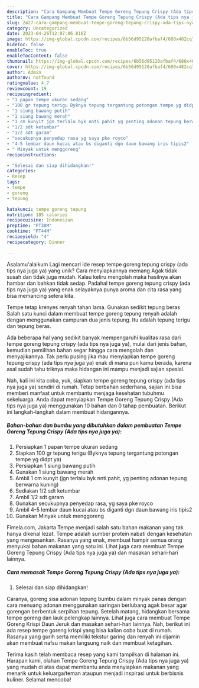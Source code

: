```yaml
---
description: "Cara Gampang Membuat Tempe Goreng Tepung Crispy (Ada tips nya juga ya){ yang Enak Banget"
title: "Cara Gampang Membuat Tempe Goreng Tepung Crispy (Ada tips nya juga ya){ yang Enak Banget"
slug: 2427-cara-gampang-membuat-tempe-goreng-tepung-crispy-ada-tips-nya-juga-ya-yang-enak-banget
category: Uncategorized
date: 2023-04-26T12:07:06.816Z
image: https://img-global.cpcdn.com/recipes/6b56d95120afbaf4/680x482cq70/tempe-goreng-tepung-crispy-ada-tips-nya-juga-ya-foto-resep-utama.jpg
hideToc: false
enableToc: true
enableTocContent: false
thumbnail: https://img-global.cpcdn.com/recipes/6b56d95120afbaf4/680x482cq70/tempe-goreng-tepung-crispy-ada-tips-nya-juga-ya-foto-resep-utama.jpg
cover: https://img-global.cpcdn.com/recipes/6b56d95120afbaf4/680x482cq70/tempe-goreng-tepung-crispy-ada-tips-nya-juga-ya-foto-resep-utama.jpg
author: Admin
authorAv: notfound
ratingvalue: 4.7
reviewcount: 19
recipeingredient:
- "1 papan tempe ukuran sedang"
- "100 gr tepung terigu Byknya tepung tergantung potongan tempe yg didpt ya"
- "1 siung bawang putih"
- "1 siung bawang merah"
- "1 cm kunyit jgn terlalu byk nnti pahit yg penting adonan tepung berwarna kuning"
- "1/2 sdt ketumbar"
- "1/2 sdt garam"
- "secukupnya penyedap rasa yg saya pke royco"
- "4-5 lembar daun kucai atau bs diganti dgn daun bawang iris tipis2"
- " Minyak untuk menggoreng"
recipeinstructions:

- "Selesai dan siap dihidangkan!"
categories:
- Resep
tags:
- tempe
- goreng
- tepung

katakunci: tempe goreng tepung 
nutrition: 185 calories
recipecuisine: Indonesian
preptime: "PT38M"
cooktime: "PT44M"
recipeyield: "4"
recipecategory: Dinner

---
```



Asalamu'alaikum Lagi mencari ide resep tempe goreng tepung crispy (ada tips nya juga ya) yang unik? Cara menyiapkannya memang Agak tidak susah dan tidak juga mudah. Kalau keliru mengolah maka hasilnya akan hambar dan bahkan tidak sedap. Padahal tempe goreng tepung crispy (ada tips nya juga ya) yang enak selayaknya punya aroma dan cita rasa yang bisa memancing selera kita.


Tempe tetap krenyes renyah tahan lama. Gunakan sedikit tepung beras Salah satu kunci dalam membuat tempe goreng tepung renyah adalah dengan menggunakan campuran dua jenis tepung. Itu adalah tepung terigu dan tepung beras.

Ada beberapa hal yang sedikit banyak mempengaruhi kualitas rasa dari tempe goreng tepung crispy (ada tips nya juga ya), mulai dari jenis bahan, kemudian pemilihan bahan segar hingga cara mengolah dan menyajikannya. Tak perlu pusing jika mau menyiapkan tempe goreng tepung crispy (ada tips nya juga ya) enak di mana pun kamu berada, karena asal sudah tahu triknya maka hidangan ini mampu menjadi sajian spesial.


Nah, kali ini kita coba, yuk, siapkan tempe goreng tepung crispy (ada tips nya juga ya) sendiri di rumah. Tetap berbahan sederhana, sajian ini bisa memberi manfaat untuk membantu menjaga kesehatan tubuhmu sekeluarga. Anda dapat menyiapkan Tempe Goreng Tepung Crispy (Ada tips nya juga ya) menggunakan 10 bahan dan 0 tahap pembuatan. Berikut ini langkah-langkah dalam membuat hidangannya.

<!--inarticleads1-->

##### Bahan-bahan dan bumbu yang dibutuhkan dalam pembuatan Tempe Goreng Tepung Crispy (Ada tips nya juga ya):

1. Persiapkan 1 papan tempe ukuran sedang
1. Siapkan 100 gr tepung terigu (Byknya tepung tergantung potongan tempe yg didpt ya)
1. Persiapkan 1 siung bawang putih
1. Gunakan 1 siung bawang merah
1. Ambil 1 cm kunyit (jgn terlalu byk nnti pahit, yg penting adonan tepung berwarna kuning)
1. Sediakan 1/2 sdt ketumbar
1. Ambil 1/2 sdt garam
1. Gunakan secukupnya penyedap rasa, yg saya pke royco
1. Ambil 4-5 lembar daun kucai atau bs diganti dgn daun bawang iris tipis2
1. Gunakan  Minyak untuk menggoreng


Fimela.com, Jakarta Tempe menjadi salah satu bahan makanan yang tak hanya dikenal lezat. Tempe adalah sumber protein nabati dengan kesehatan yang mengesankan. Rasanya yang enak, membuat hampir semua orang menyukai bahan makanan yang satu ini. Lihat juga cara membuat Tempe Goreng Tepung Crispy (Ada tips nya juga ya) dan masakan sehari-hari lainnya. 

<!--inarticleads2-->

##### Cara memasak Tempe Goreng Tepung Crispy (Ada tips nya juga ya):


1. Selesai dan siap dihidangkan!

Caranya, goreng sisa adonan tepung bumbu dalam minyak panas dengan cara menuang adonan menggunakan saringan berlubang agak besar agar gorengan berbentuk serpihan tepung. Setelah matang, hidangkan bersama tempe goreng dan lauk pelengkap lainnya. Lihat juga cara membuat Tempe Goreng Krispi Daun Jeruk dan masakan sehari-hari lainnya. Nah, berikut ini ada resep tempe goreng krispi yang bisa kalian coba buat di rumah. Rasanya yang gurih serta memiliki tekstur garing dan renyah ini dijamin akan membuat nafsu makan langsung naik dan membuat ketagihan. 

Terima kasih telah membaca resep yang kami tampilkan di halaman ini. Harapan kami, olahan Tempe Goreng Tepung Crispy (Ada tips nya juga ya) yang mudah di atas dapat membantu anda menyiapkan makanan yang menarik untuk keluarga/teman ataupun menjadi inspirasi untuk berbisnis kuliner. Selamat mencoba!
